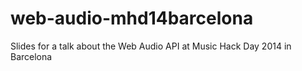 web-audio-mhd14barcelona
========================

Slides for a talk about the Web Audio API at Music Hack Day 2014 in Barcelona
